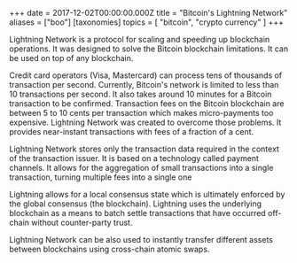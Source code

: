 
+++
date = 2017-12-02T00:00:00.000Z
title = "Bitcoin's Lightning Network"
aliases = ["boo"]
[taxonomies]
topics = [ "bitcoin", "crypto currency" ]
+++

Lightning Network is a protocol for scaling and speeding up blockchain operations. It was designed to solve the Bitcoin blockchain limitations. It can be used on top of any blockchain.

Credit card operators (Visa, Mastercard) can process tens of thousands of transaction per second. Currently, Bitcoin's network is limited to less than 10 transactions per second. It also takes around 10 minutes for a Bitcoin transaction to be confirmed. Transaction fees on the Bitcoin blockchain are between 5 to 10 cents per transaction which makes micro-payments too expensive.  Lightning Network was created to overcome those problems. It provides near-instant transactions with fees of a fraction of a cent.

Lightning Network stores only the transaction data required in the context of the transaction issuer.  It is based on a technology called payment channels. It  allows for the aggregation of small transactions into a single transaction, turning multiple fees into a single one

Lightning allows for a local consensus state which is ultimately enforced by the global consensus (the blockchain). Lightning uses the underlying blockchain as a means to batch settle transactions that have occurred off-chain without counter-party trust.

Lightning Network can be also used to instantly transfer different assets between blockchains using cross-chain atomic swaps.
